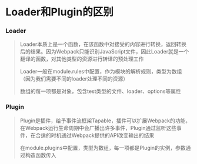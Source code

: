 # Loader和Plugin的区别

### Loader

> Loader本质上是一个函数，在该函数中对接受的内容进行转换，返回转换后的结果。因为Webpack只能识别JavaScript文件，因此Loader就是一个翻译的函数，对其他类型的资源进行转译的预处理工作
>
> Loader一般在module.rules中配置，作为模块的解析规则，类型为数组（因为我们需要不同的loader处理不同的资源）
>
> 数组的每一项都是对象，包含test类型的文件、loader、options等属性

### Plugin

> Plugin是插件，给予事件流框架Tapable，插件可以扩展Webpack的功能，在Webpack运行生命周期中会广播出许多事件，Plugin通过监听这些事件，在合适的时机通过Webpack提供的API改变输出的结果
>
> 在module.plugins中配置，类型为数组，每一项都是Plugin的实例，参数通过构造函数传入
































